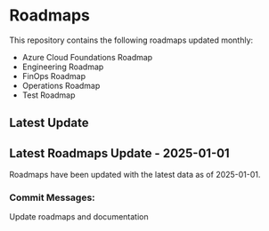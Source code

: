 # Roadmaps
This repository contains the following roadmaps updated monthly:
- Azure Cloud Foundations Roadmap
- Engineering Roadmap
- FinOps Roadmap
- Operations Roadmap
- Test Roadmap
## Latest Update
## Latest Roadmaps Update - 2025-01-01
Roadmaps have been updated with the latest data as of 2025-01-01.

### Commit Messages:
Update roadmaps and documentation
